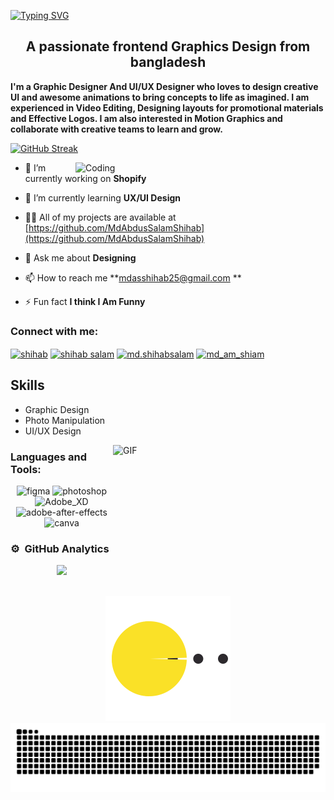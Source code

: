 <a href="https://git.io/typing-svg"><img src="https://readme-typing-svg.demolab.com?font=Fira+Code&pause=1000&color=4DFF1E&center=true&vCenter=true&width=435&lines=Assalamu+Alaykum+%E2%9D%A4%EF%B8%8F;I+Am+Shihab;+I+Am+A+Graphic+designer;I+Hopefully+You+are+Fine+%E2%9D%A4%EF%B8%8F;Welcome+To+My+Profile+%E2%9D%A4%EF%B8%8F" alt="Typing SVG" /></a>

<h2 align="center">A passionate frontend Graphics Design from bangladesh</h2>

**I'm a **Graphic Designer** And **UI/UX Designer** who loves to design creative UI and awesome animations to bring concepts to life as imagined. I am experienced in **Video Editing**, **Designing** layouts for promotional materials and **Effective Logos**. I am also interested in **Motion Graphics** and collaborate with creative teams to learn and grow.**

<a href="https://git.io/streak-stats"><img src="https://streak-stats.demolab.com?user=Md%20Abdus%20Salam&theme=dark" alt="GitHub Streak" /></a>

<img align="right" alt="Coding" width="400" src="https://i.pinimg.com/originals/81/17/8b/81178b47a8598f0c81c4799f2cdd4057.gif" alt="">


- 🔭 I’m currently working on **Shopify**

- 🌱 I’m currently learning **UX/UI Design**

- 👨‍💻 All of my projects are available at [https://github.com/MdAbdusSalamShihab](https://github.com/MdAbdusSalamShihab)


- 💬 Ask me about **Designing**

- 📫 How to reach me **mdasshihab25@gmail.com
**

- ⚡ Fun fact **I think I Am Funny**

<h3 align="left">Connect with me:</h3>
<p align="left">
<a href="https://twitter.com/shihab" target="blank"><img align="center" src="https://raw.githubusercontent.com/rahuldkjain/github-profile-readme-generator/master/src/images/icons/Social/twitter.svg" alt="shihab" height="30" width="40" /></a>
<a href="https://linkedin.com/in/shihab salam" target="blank"><img align="center" src="https://raw.githubusercontent.com/rahuldkjain/github-profile-readme-generator/master/src/images/icons/Social/linked-in-alt.svg" alt="shihab salam" height="30" width="40" /></a>
<a href="https://fb.com/md.shihabsalam" target="blank"><img align="center" src="https://raw.githubusercontent.com/rahuldkjain/github-profile-readme-generator/master/src/images/icons/Social/facebook.svg" alt="md.shihabsalam" height="30" width="40" /></a>
<a href="https://instagram.com/md_am_shiam" target="blank"><img align="center" src="https://raw.githubusercontent.com/rahuldkjain/github-profile-readme-generator/master/src/images/icons/Social/instagram.svg" alt="md_am_shiam" height="30" width="40" /></a>
</p>

## Skills
* Graphic Design
* Photo Manipulation
* UI/UX Design

<img align="right" alt="GIF" src="https://cdn.dribbble.com/users/729829/screenshots/3088470/galshir-pen-tool-creation.gif" width="340" height="240"/>

<h3 align="left">Languages and Tools:</h3>
<p align="center">
<img src="https://raw.githubusercontent.com/gilbarbara/logos/master/logos/figma.svg" alt="figma" width="40" height="40"/> 
<img src="https://seeklogo.com/images/P/photoshop-2020-logo-37B02055A4-seeklogo.com.png" alt="photoshop" width="40" height="40"/> 
<img src="https://upload.wikimedia.org/wikipedia/commons/thumb/c/c2/Adobe_XD_CC_icon.svg/1200px-Adobe_XD_CC_icon.svg.png" alt="Adobe_XD" width="40" height="40"/> 
<img src="https://cdn.freebiesupply.com/logos/large/2x/after-effects-cc-logo-png-transparent.png" alt="adobe-after-effects" width="40" height="40"/> 
<img src="https://cdn.freelogovectors.net/wp-content/uploads/2021/12/canva-logo-app-freelogovectors.net_.png" alt="canva" width="40" height="40"/> 

### ⚙️ &nbsp;GitHub Analytics

<p align="center">
<a href="https://github.com/AVS1508">
  <img height="180em" src="https://github-readme-stats-eight-theta.vercel.app/api?username=AVS1508&show_icons=true&theme=algolia&include_all_commits=true&count_private=true"/>
</a>
</p>

<div align="center">
	<br>
	<img src="https://raw.githubusercontent.com/Aniket965/Aniket965/master/pacman.svg?sanitize=true" width="200" height="200">

<picture>
  <source
    media="(prefers-color-scheme: dark)"
    srcset="https://raw.githubusercontent.com/platane/snk/output/github-contribution-grid-snake-dark.svg"
  />
  <source
    media="(prefers-color-scheme: light)"
    srcset="https://raw.githubusercontent.com/platane/snk/output/github-contribution-grid-snake.svg"
  />
  <img
    alt="github contribution grid snake animation"
    src="https://raw.githubusercontent.com/platane/snk/output/github-contribution-grid-snake.svg"
  />
</picture>

